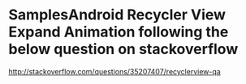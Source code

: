 # SamplesAndroid Recycler View Expand Animation following the below question on stackoverflow

http://stackoverflow.com/questions/35207407/recyclerview-qa
